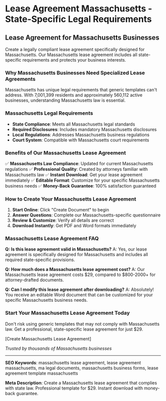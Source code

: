 # Lease Agreement Massachusetts - State-Specific Legal Requirements

## Lease Agreement for Massachusetts Businesses

Create a legally compliant lease agreement specifically designed for Massachusetts. Our Massachusetts lease agreement includes all state-specific requirements and protects your business interests.

### Why Massachusetts Businesses Need Specialized Lease Agreements

Massachusetts has unique legal requirements that generic templates can't address. With 7,001,399 residents and approximately 560,112 active businesses, understanding Massachusetts law is essential.

### Massachusetts Legal Requirements

- **State Compliance**: Meets all Massachusetts legal standards
- **Required Disclosures**: Includes mandatory Massachusetts disclosures
- **Local Regulations**: Addresses Massachusetts business regulations
- **Court System**: Compatible with Massachusetts court requirements

### Benefits of Our Massachusetts Lease Agreement

✅ **Massachusetts Law Compliance**: Updated for current Massachusetts regulations
✅ **Professional Quality**: Created by attorneys familiar with Massachusetts law
✅ **Instant Download**: Get your lease agreement immediately
✅ **Editable Format**: Customize for your specific Massachusetts business needs
✅ **Money-Back Guarantee**: 100% satisfaction guaranteed

### How to Create Your Massachusetts Lease Agreement

1. **Start Online**: Click "Create Document" to begin
2. **Answer Questions**: Complete our Massachusetts-specific questionnaire
3. **Review & Customize**: Verify all details are correct
4. **Download Instantly**: Get PDF and Word formats immediately

### Massachusetts Lease Agreement FAQ

**Q: Is this lease agreement valid in Massachusetts?**
A: Yes, our lease agreement is specifically designed for Massachusetts and includes all required state-specific provisions.

**Q: How much does a Massachusetts lease agreement cost?**
A: Our Massachusetts lease agreement costs $29, compared to $800-2000+ for attorney-drafted documents.

**Q: Can I modify this lease agreement after downloading?**
A: Absolutely! You receive an editable Word document that can be customized for your specific Massachusetts business needs.

### Start Your Massachusetts Lease Agreement Today

Don't risk using generic templates that may not comply with Massachusetts law. Get a professional, state-specific lease agreement for just $29.

[Create Massachusetts Lease Agreement]

_Trusted by thousands of Massachusetts businesses_

---

**SEO Keywords**: massachusetts lease agreement, lease agreement massachusetts, ma legal documents, massachusetts business forms, lease agreement template massachusetts

**Meta Description**: Create a Massachusetts lease agreement that complies with state law. Professional template for $29. Instant download with money-back guarantee.
